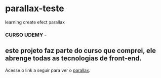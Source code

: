 # parallax-teste
learning create efect parallax

### CURSO UDEMY - 
## este projeto faz parte do curso que comprei, ele abrenge todas as tecnologias de front-end.

Acesse o link a seguir para ver o  [parallax](https://beatrizmoraes01.github.io/parallax-teste/).

